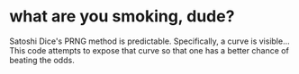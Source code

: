 # what are you smoking, dude?

Satoshi Dice's PRNG method is predictable.  Specifically, a curve is visible...
This code attempts to expose that curve so that one has a better chance of beating
the odds.
